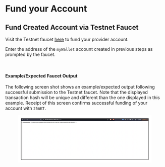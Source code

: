 # Fund your Account

## Fund Created Account via Testnet Faucet

Visit the Testnet faucet [here](http://faucet.testnet-02.aksh.pw/) to fund your provider account. &#x20;

Enter the address of the `myWallet` account created in previous steps as prompted by the faucet.

<figure><img src="../../../.gitbook/assets/testnetFaucet.png" alt=""><figcaption></figcaption></figure>

#### Example/Expected Faucet Output

The following screen shot shows an example/expected output following successful submission to the Testnet faucet. Note that the displayed transaction hash will be unique and different than the one displayed in this example. Receipt of this screen confirms successful funding of your account with `25AKT`.

<figure><img src="../../../.gitbook/assets/faucetOutput2.png" alt=""><figcaption></figcaption></figure>
